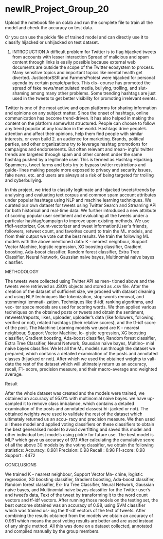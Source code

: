 # newIR_Project_Group_20

Upload the notebook file on colab and run the complete file to train all the model and check the accuracy on test data. 

Or you can use the pickle file of trained model and can directly use it to classify hijacked or unhijacked on test dataset. 


1. INTRODUCTION
A difficult problem for Twitter is to flag hijacked tweets from accounts with lesser interaction Spread of malicious and spam content through links is easily possible because external web documents are outside the scope of the Twitter ecosystem to process. Many sensitive topics and important topics like mental health get diverted. JusticeforSSR and FarmersProtest were hijacked for personal agenda by certain people/parties. This dis- course has promoted the spread of fake news/manipulated media, bullying, trolling, and slut-shaming among many other problems. Some trending hashtags are just used in the tweets to get better visibility for promoting irrelevant events.

Twitter is one of the most active and open platforms for sharing information and opinions on any subject matter.
Since the onset of hashtags, online communication has become trend-driven. It has also helped in making the content on the platform somewhat structured. People can choose to follow any trend popular at any location in the world. Hashtags drive people’s attention and affect their opinions, help them find people with similar interests, or even build 2. an audience for marketing. Brands, political parties, and other organizations try to leverage hashtag promotions for campaigns and endorsements. But often relevant and mean- ingful twitter trends are targeted through spam and other content under the same hashtag pushed by a legitimate user. This is termed as Hashtag Hijacking. Spammers, tweet farms and bots try to bypass twitter restrictions and guide- lines making people more exposed to privacy and security issues, fake news, etc. and users are always at a risk of being targeted for trolling and cyberbullying.

In this project, we tried to classify legitimate and hijacked tweets/trends by analysing and evaluating text corpus and common spam account attributes under popular hashtags using NLP and machine learning techniques. We curated our own dataset for tweets using Twitter Search and Streaming API for both historical and real-time data.  We further introduced a new attribute of scoring popular user sentiment and evaluating all the tweets under a particular hashtag/campaign to improve upon existing methods. We use tfidf-vectorizer, Count-vectorizer and tweet information(User's friends, followers, retweet count, and favorites count) to train the ML models, and from their output we vote out the best results. We train the following ML models with the above mentioned data: K - nearest neighbour, Support Vector Machine, logistic regression, XG boosting classifier, Gradient boosting, Ada-boost classifier, Random forest classifier, Extra Tree Classifier, Neural Network, Gaussian naive bayes, Multinomial naive bayes classfier. 

METHODOLOGY

The tweets were collected using Twitter API as men- tioned above and the tweets were retrieved as JSON objects and stored as .csv file. After the creation of the dataset of sufficient size, we proceed with dataset cleaning and using NLP techniques like tokenization, stop-words removal, and stemming/ lemmati- zation. Techniques like tf-idf, ranking algorithms, and vec- tor space models are used for scoring words.
We then applied various techniques on the obtained posts or tweets and obtain the sentiment, retweets/reposts, likes, uploader, uploader’s data (like followers, following, verified or not), related hashtags (their relative scores), and the tf-idf score of the post. The Machine Learning models we used are K - nearest neighbour, Support Vector Machine, lo- gistic regression, XG boosting classifier, Gradient boosting, Ada-boost classifier, Random forest classifier, Extra Tree Classifier, Neural Network, Gaussian naive bayes, Multino- mial naive bayes classifier. We let all the ML models run through the dataset we prepared, which contains a detailed examination of the posts and annotated classes (hijacked or not). After which we used the obtained weights to vali- date the rest of the dataset which will ultimately return us an accuracy, recall, F1- score, precision measure, and their macro-average and weighted average.

Result

After the whole dataset was created and the models were trained, we obtained an accuracy of 95.0% with multinomial naive bayes.
we have up-sampled it to remove class imbalance, which contains a detailed examination of the posts and annotated classes( hi- jacked or not). The obtained weights were used to validate the rest of the dataset which ultimately returned us an accu- racy and precision measure. We then used all these model and applied voting classifiers on these classifiers to obtain the best generalised model to avoid overfitting and saved this model and other individual best models using pickle for future use. The best model is MLP which gave us accuracy of 97.1
After calculating the cumulative score of all the above 30 models by the voting classifier, we obtain the following statistics:
Accuracy: 0.981
Precision: 0.98
Recall : 0.98
F1-score: 0.98
Support : 4472


CONCLUSIONS

We trained K - nearest neighbour, Support Vector Ma- chine, logistic regression, XG boosting classifier, Gradient boosting, Ada-boost classifier, Random forest classifier, Ex- tra Tree Classifier, Neural Network, Gaussian naive bayes, and Multinomial naive bayes classifier for the Twitter user’s and tweet’s data, Text of the tweet by transforming it to the word count vectors and tf-idf vectors. After running those models on the testing set, the best outcome obtained was an accuracy of 0.98, using SVM classifier which was trained us- ing the tf-idf vectors of the text of tweets. After combining the results obtained from the models we obtain an accuracy of 0.981 which means the post voting results are better and are used instead of any single method. All this was done on a dataset collected, annotated and compiled manually by the group members.
